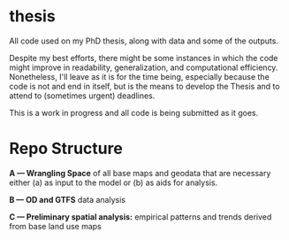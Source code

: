 # thesis
 All code used on my PhD thesis, along with data and some of the outputs.
 
Despite my best efforts, there might be some instances in which the code might improve in readability, generalization, and computational efficiency. Nonetheless, I'll leave as it is for the time being, especially because the code is not and end in itself, but is the means to develop the Thesis and to attend to (sometimes urgent) deadlines.
 
 This is a work in progress and all code is being submitted as it goes.
 
 # Repo Structure
**A — Wrangling Space** of all base maps and geodata that are necessary either (a) as input to the model or (b) as aids for analysis.
 
**B — OD and GTFS** data analysis

**C — Preliminary spatial analysis:** empirical patterns and trends derived from base land use maps

